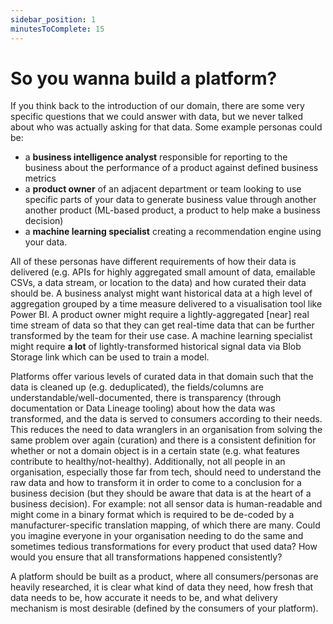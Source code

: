```yaml
---
sidebar_position: 1
minutesToComplete: 15
---
```


# So you wanna build a platform?

If you think back to the introduction of our domain, there are some very specific questions that we could answer with data, but we never talked about who was actually asking for that data. Some example personas could be:
* a **business intelligence analyst** responsible for reporting to the business about the performance of a product against defined business metrics
* a **product owner** of an adjacent department or team looking to use specific parts of your data to generate business value through another another product (ML-based product, a product to help make a business decision)
* a **machine learning specialist** creating a recommendation engine using your data.

All of these personas have different requirements of how their data is delivered (e.g. APIs for highly aggregated small amount of data, emailable CSVs, a data stream, or location to the data) and how curated their data should be. A business analyst might want historical data at a high level of aggregation grouped by a time measure delivered to a visualisation tool like Power BI. A product owner might require a lightly-aggregated [near] real time stream of data so that they can get real-time data that can be further transformed by the team for their use case. A machine learning specialist might require **a lot** of lightly-transformed historical signal data via Blob Storage link which can be used to train a model.

Platforms offer various levels of curated data in that domain such that the data is cleaned up (e.g. deduplicated), the fields/columns are understandable/well-documented, there is transparency (through documentation or Data Lineage tooling) about how the data was transformed, and the data is served to consumers according to their needs. This reduces the need to data wranglers in an organisation from solving the same problem over again (curation) and there is a consistent definition for whether or not a domain object is in a certain state (e.g. what features contribute to healthy/not-healthy). Additionally, not all people in an organisation, especially those far from tech, should need to understand the raw data and how to transform it in order to come to a conclusion for a business decision (but they should be aware that data is at the heart of a business decision). For example: not all sensor data is human-readable and might come in a binary format which is required to be de-coded by a manufacturer-specific translation mapping, of which there are many. Could you imagine everyone in your organisation needing to do the same and sometimes tedious transformations for every product that used data? How would you ensure that all transformations happened consistently?

A platform should be built as a product, where all consumers/personas are heavily researched, it is clear what kind of data they need, how fresh that data needs to be, how accurate it needs to be, and what delivery mechanism is most desirable (defined by the consumers of your platform).